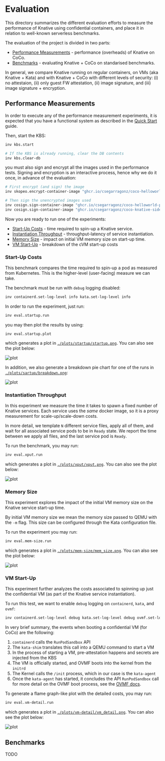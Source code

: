 # Evaluation

This directory summarizes the different evaluation efforts to measure the
performance of Knative using confidential containers, and place it in relation
to well-known serverless benchmarks.

The evaluation of the project is divided in two parts:
* [Performance Measurements](#performance-measurements) - performance (overheads) of Knative on CoCo.
* [Benchmarks](#benchmarks) - evaluating Knative + CoCo on standarised benchmarks.

In general, we compare Knative running on regular containers, on VMs (aka
Knative + Kata) and with Knative + CoCo with different levels of security: (i)
no attestaion, (ii) only guest FW attestation, (ii) image signature, and (iii)
image signature + encryption.

## Performance Measurements

In order to execute any of the performance measurement experiments, it is
expected that you have a functional system as described in the [Quick Start](
https://github.com/csegarragonz/coco-serverless#quick-start) guide.

Then, start the KBS:

```bash
inv kbs.start

# If the KBS is already running, clear the DB contents
inv kbs.clear-db
```

you must also sign and encrypt all the images used in the performance tests.
Signing and encryption is an interactive process, hence why we do it once,
in advance of the evaluation:

```bash
# First encrypt (and sign) the image
inv skopeo.encrypt-container-image "ghcr.io/csegarragonz/coco-helloworld-py:unencrypted" --sign

# Then sign the unencrypted images used
inv cosign.sign-container-image "ghcr.io/csegarragonz/coco-helloworld-py:unencrypted"
inv cosign.sign-container-image "ghcr.io/csegarragonz/coco-knative-sidecar:unencrypted"
```

Now you are ready to run one of the experiments:
* [Start-Up Costs](#start-up-costs) - time required to spin-up a Knative service.
* [Instantiation Throughput](#instantiation-throughput) - throughput-latency of service instantiation.
* [Memory Size](#memory-size) - impact on initial VM memory size on start-up time.
* [VM Start-Up](#vm-start-up) - breakdown of the cVM start-up costs

### Start-Up Costs

This benchmark compares the time required to spin-up a pod as measured from
Kubernetes. This is the higher-level (user-facing) measure we can take.

The benchmark must be run with `debug` logging disabled:

```bash
inv containerd.set-log-level info kata.set-log-level info
```

In order to run the experiment, just run:

```bash
inv eval.startup.run
```

you may then plot the results by using:

```
inv eval.startup.plot
```

which generates a plot in [`./plots/startup/startup.png`](
./plots/sartup/startup.png). You can also see the plot below:

![plot](./plots/startup/startup.png)

In addition, we also generate a breakdown pie chart for one of the runs in
[`./plots/sartup/breakdown.png`](./plots/startup/breakdown.png):

![plot](./plots/startup/breakdown.png)

### Instantiation Throughput

In this experiment we measure the time it takes to spawn a fixed number of
Knative services. Each service uses the _same_ docker image, so it is a proxy
measurement for scale-up/scale-down costs.

In more detail, we template `N` different service files, apply all of them,
and wait for all associated service pods to be in `Ready` state. We report the
time between we apply all files, and the last service pod is `Ready`.

To run the benchmark, you may run:

```bash
inv eval.xput.run
```

which generates a plot in [`./plots/xput/xput.png`](
./plots/xput/xput.png). You can also see the plot below:

![plot](./plots/xput/xput.png)

### Memory Size

This experiment explores the impact of the initial VM memory size on the
Knative service start-up time.

By initial VM memory size we mean the memory size passed to QEMU with the `-m`
flag. This size can be configured through the Kata configuration file.

To run the experiment you may run:

```bash
inv eval.mem-size.run
```

which generates a plot in [`./plots/mem-size/mem_size.png`](
./plots/mem-size/mem_size.png). You can also see the plot below:

![plot](./plots/mem-size/mem_size.png)

### VM Start-Up

This experiment further analyzes the costs associated to spinning up just the
confidential VM (as part of the Knative service instantiation).

To run this test, we want to enable `debug` logging on `containerd`, `kata`,
and `ovmf`:

```bash
inv containerd.set-log-level debug kata.set-log-level debug ovmf.set-log-level debug
```

In very brief summary, the events when booting a confidential VM (for CoCo) are
the following:
1. `containerd` calls the `RunPodSandbox` API
2. The `kata-shim` translates this call into a QEMU command to start a VM
3. In the process of starting a VM, pre-attestation happens and secrets are
  injected from the KBS
4. The VM is officially started, and OVMF boots into the kernel from the `initrd`
5. The Kernel calls the `/init` process, which in our case is the `kata-agent`
6. Once the `kata-agent` has started, it concludes the API `RunPodSandbox` call
for more detail on the OVMF boot process, see the [OVMF docs](../docs/ovmf.md).

To generate a flame graph-like plot with the detailed costs, you may run:

```bash
inv eval.vm-detail.run
```

which generates a plot in [`./plots/vm-detail/vm_detail.png`](
./plots/vm-detail/vm_detail.png). You can also see the plot below:

![plot](./plots/vm-detail/vm_detail.png)

## Benchmarks

TODO
